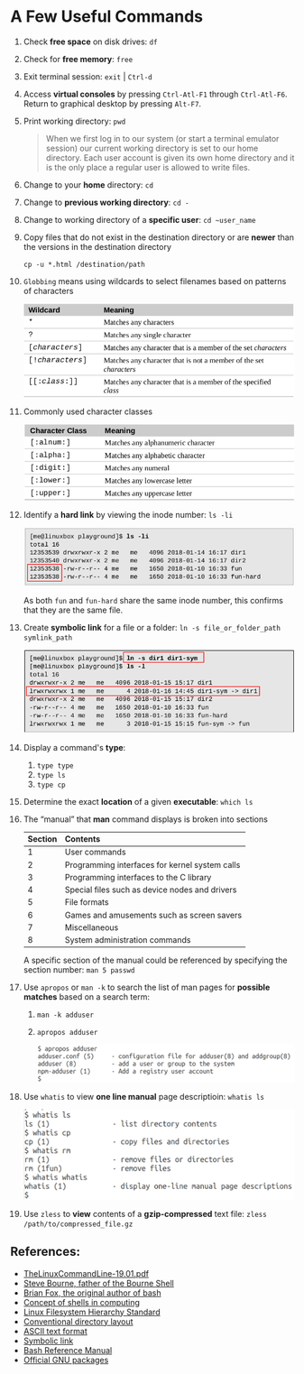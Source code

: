 # A Few Useful Commands

1. Check **free space** on disk drives: `df`
2. Check for **free memory**: `free`
3. Exit terminal session: `exit` | `Ctrl-d` 
4. Access **virtual consoles** by pressing `Ctrl-Atl-F1` through `Ctrl-Atl-F6`. Return to graphical desktop by pressing `Alt-F7`.
5. Print working directory: `pwd`

    > When we first log in to our system (or start a terminal emulator session) our current working directory is set to our home directory. Each user account is given its own home directory and it is the only place a regular user is allowed to write files.

6. Change to your **home** directory: `cd`
7. Change to **previous working directory**: `cd -`
8.  Change to working directory of a **specific user**: `cd ~user_name`
9.  Copy files that do not exist in the destination directory or are **newer** than the versions in the destination directory

        cp -u *.html /destination/path

10. `Globbing` means using wildcards to select filenames based on patterns of characters

    ![Wildcards](../image/bash_scripting/5_wildcards.png)

11. Commonly used character classes

    ![Character classes](../image/bash_scripting/5b_character_class.png)

12. Identify a **hard link** by viewing the inode number: `ls -li`

    ![Identify a hard link](../image/bash_scripting/6_hard_link.png)

    As both `fun` and `fun-hard` share the same inode number, this confirms that they are the same file.

13. Create **symbolic link** for a file or a folder: `ln -s file_or_folder_path symlink_path`

    ![Create a symbolic link, or, symlink](../image/bash_scripting/6b_symbolic_link.png)

14. Display a command's **type**: 
    1.  `type type`
    2.  `type ls`
    3.  `type cp`

15. Determine the exact **location** of a given **executable**: `which ls`
16. The “manual” that **man** command displays is broken into sections

    Section | Contents
    --- | ---
    1 | User commands
    2 | Programming interfaces for kernel system calls
    3 | Programming interfaces to the C library
    4 | Special files such as device nodes and drivers
    5 | File formats
    6 | Games and amusements such as screen savers
    7 | Miscellaneous
    8 | System administration commands

    A specific section of the manual could be referenced by specifying the section number: `man 5 passwd`

17. Use `apropos` or `man -k` to search the list of man pages for **possible matches** based on a search term: 
    1. `man -k adduser`
    2. `apropos adduser`

        ![apropos](../image/bash_scripting/7_apropos.png)

18. Use `whatis` to view **one line manual** page descriptioin: `whatis ls`

    ![whatis](../image/bash_scripting/8_whatis.png)

19. Use `zless` to **view** contents of a **gzip-compressed** text file: `zless /path/to/compressed_file.gz`

## References:

* [TheLinuxCommandLine-19.01.pdf](http://sourceforge.net/projects/linuxcommand/files/TLCL/19.01/TLCL-19.01.pdf/download)
* [Steve Bourne, father of the Bourne Shell](https://en.wikipedia.org/wiki/Stephen_R._Bourne)
* [Brian Fox, the original author of bash](https://en.wikipedia.org/wiki/Brian_Fox_(computer_programmer))
* [Concept of shells in computing](https://en.wikipedia.org/wiki/Shell_(computing))
* [Linux Filesystem Hierarchy Standard](https://www.pathname.com/fhs/)
* [Conventional directory layout](https://en.wikipedia.org/wiki/Unix_filesystem#Conventional_directory_layout)
* [ASCII text format](https://en.wikipedia.org/wiki/ASCII)
* [Symbolic link](https://en.wikipedia.org/wiki/Symbolic_link)
* [Bash Reference Manual](http://www.gnu.org/savannah-checkouts/gnu/bash/manual/bash.html)
* [Official GNU packages](http://www.gnu.org/manual/manual.html)